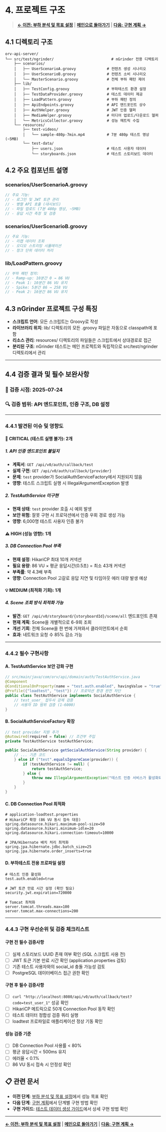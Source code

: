 # 4. 프로젝트 구조

> **[← 이전: 부하 분석 및 목표 설정](03-performance-targets.md)** | **[메인으로 돌아가기](README.md)** | **[다음: 구현 계획 →](05-implementation-plan.md)**

## 4.1 디렉토리 구조

```
orv-api-server/
└── src/test/ngrinder/                          # nGrinder 전용 디렉토리
    ├── scenarios/
    │   ├── UserScenarioA.groovy              # 컨텐츠 생성 시나리오
    │   ├── UserScenarioB.groovy              # 컨텐츠 소비 시나리오
    │   └── MasterScenario.groovy             # 전체 부하 패턴 제어
    ├── lib/
    │   ├── TestConfig.groovy                 # 부하테스트 환경 설정
    │   ├── TestDataProvider.groovy           # 테스트 데이터 제공
    │   ├── LoadPattern.groovy                # 부하 패턴 정의
    │   ├── ApiEndpoints.groovy               # API 엔드포인트 상수
    │   ├── AuthHelper.groovy                 # JWT 인증 헬퍼
    │   ├── MediaHelper.groovy                # 미디어 업로드/다운로드 헬퍼
    │   └── MetricsCollector.groovy           # 성능 메트릭 수집
    └── resources/
        ├── test-videos/
        │   └── sample-480p-7min.mp4          # 7분 480p 테스트 영상 (~5MB)
        └── test-data/
            ├── users.json                    # 테스트 사용자 데이터
            └── storyboards.json              # 테스트 스토리보드 데이터
```

## 4.2 주요 컴포넌트 설명

### scenarios/UserScenarioA.groovy
```groovy
// 주요 기능:
// - 로그인 및 JWT 토큰 관리
// - 병렬 API 호출 (대시보드)
// - 파일 업로드 (7분 480p 영상, ~5MB)
// - 응답 시간 측정 및 검증
```

### scenarios/UserScenarioB.groovy
```groovy
// 주요 기능:
// - 리캡 데이터 조회
// - 오디오 스트리밍 시뮬레이션
// - 청크 단위 데이터 처리
```

### lib/LoadPattern.groovy
```groovy
// 부하 패턴 정의:
// - Ramp-up: 10분간 0 → 86 VU
// - Peak 1: 10분간 86 VU 유지
// - Spike: 5분간 86 → 258 VU
// - Peak 2: 10분간 86 VU 유지
```

## 4.3 nGrinder 프로젝트 구성 특징

- **스크립트 언어**: 모든 스크립트는 Groovy로 작성
- **라이브러리 위치**: lib/ 디렉토리의 모든 .groovy 파일은 자동으로 classpath에 포함
- **리소스 관리**: resources/ 디렉토리의 파일들은 스크립트에서 상대경로로 접근
- **분리된 구조**: nGrinder 테스트는 메인 프로젝트와 독립적으로 src/test/ngrinder 디렉토리에서 관리

---

## 4.4 검증 결과 및 필수 보완사항

### 📅 검증 시점: 2025-07-24
### 🔍 검증 범위: API 엔드포인트, 인증 구조, DB 설정

---

### 4.4.1 발견된 이슈 및 영향도

#### 🚨 **CRITICAL (테스트 실행 불가): 2개**

##### 1. API 인증 엔드포인트 불일치
- **계획서**: `GET /api/v0/auth/callback/test`
- **실제 구현**: `GET /api/v0/auth/callback/{provider}`
- **문제**: `test` provider가 SocialAuthServiceFactory에서 지원되지 않음
- **영향**: 테스트 스크립트 실행 시 IllegalArgumentException 발생

##### 2. TestAuthService 미구현
- **현재 상태**: `test` provider 호출 시 예외 발생
- **보안 위험**: 잘못 구현 시 프로덕션에서 인증 우회 경로 생성 가능
- **영향**: 6,000명 테스트 사용자 인증 불가

#### ⚠️ **HIGH (성능 영향): 1개**

##### 3. DB Connection Pool 부족
- **현재 설정**: HikariCP 최대 10개 커넥션
- **필요 용량**: 86 VU × 평균 응답시간(0.5초) = 최소 43개 커넥션
- **부족률**: 약 4.3배 부족
- **영향**: Connection Pool 고갈로 응답 지연 및 타임아웃 에러 대량 발생 예상

#### 💡 **MEDIUM (최적화 기회): 1개**

##### 4. Scene 조회 방식 최적화 가능
- **발견**: `GET /api/v0/storyboard/{storyboardId}/scene/all` 엔드포인트 존재
- **현재 계획**: Scene을 개별적으로 6-9회 조회
- **개선 기회**: 전체 Scene을 한 번에 가져와서 클라이언트에서 순회
- **효과**: 네트워크 요청 수 85% 감소 가능

---

### 4.4.2 필수 구현사항

#### A. TestAuthService 보안 강화 구현
```java
// src/main/java/com/orv/api/domain/auth/TestAuthService.java
@Component
@ConditionalOnProperty(name = "test.auth.enabled", havingValue = "true")
@Profile({"loadtest", "test"}) // 프로덕션 환경 완전 차단
public class TestAuthService implements SocialAuthService {
    // test_user_ 접두사 강제 검증
    // 사용자 ID 범위 검증 (1-6000)
}
```

#### B. SocialAuthServiceFactory 확장
```java
// test provider 지원 추가
@Autowired(required = false) // 조건부 주입
private TestAuthService testAuthService;

public SocialAuthService getSocialAuthService(String provider) {
    // ... 기존 코드
    } else if ("test".equalsIgnoreCase(provider)) {
        if (testAuthService != null) {
            return testAuthService;
        } else {
            throw new IllegalArgumentException("테스트 인증 서비스가 활성화되지 않았습니다.");
        }
    }
}
```

#### C. DB Connection Pool 최적화
```properties
# application-loadtest.properties
# HikariCP 확장 (86 VU 동시 접속 대응)
spring.datasource.hikari.maximum-pool-size=50
spring.datasource.hikari.minimum-idle=20
spring.datasource.hikari.connection-timeout=10000

# JPA/Hibernate 배치 처리 최적화
spring.jpa.hibernate.jdbc.batch_size=25
spring.jpa.hibernate.order_inserts=true
```

#### D. 부하테스트 전용 프로파일 설정
```properties
# 테스트 인증 활성화
test.auth.enabled=true

# JWT 토큰 만료 시간 설정 (확인 필요)
security.jwt.expiration=720000

# Tomcat 최적화
server.tomcat.threads.max=100
server.tomcat.max-connections=200
```

---

### 4.4.3 구현 우선순위 및 검증 체크리스트

#### **구현 전 필수 검증사항**
- [ ] 실제 스토리보드 UUID 존재 여부 확인 (SQL 스크립트 사용 전)
- [ ] JWT 토큰 기본 만료 시간 확인 (application.properties 검토)
- [ ] 기존 테스트 사용자와의 social_id 충돌 가능성 검토
- [ ] PostgreSQL 데이터베이스 접근 권한 확인

#### **구현 후 필수 검증사항**
- [ ] `curl "http://localhost:8080/api/v0/auth/callback/test?code=test_user_1"` 성공 확인
- [ ] HikariCP 메트릭으로 50개 Connection Pool 동작 확인
- [ ] 테스트 데이터 정합성 검증 쿼리 실행
- [ ] loadtest 프로파일로 애플리케이션 정상 기동 확인

#### **성능 검증 기준**
- [ ] DB Connection Pool 사용률 < 80%
- [ ] 평균 응답시간 < 500ms 유지
- [ ] 에러율 < 0.1%
- [ ] 86 VU 동시 접속 시 안정성 확인

## 📋 관련 문서

- **이전 단계**: [부하 분석 및 목표 설정](03-performance-targets.md)에서 성능 목표 확인
- **다음 단계**: [구현 계획](05-implementation-plan.md)에서 단계별 구현 방법 확인
- **구현 가이드**: [테스트 데이터 생성 가이드](appendix-test-data-guide.md)에서 상세 구현 방법 확인

---

**[← 이전: 부하 분석 및 목표 설정](03-performance-targets.md)** | **[메인으로 돌아가기](README.md)** | **[다음: 구현 계획 →](05-implementation-plan.md)**
